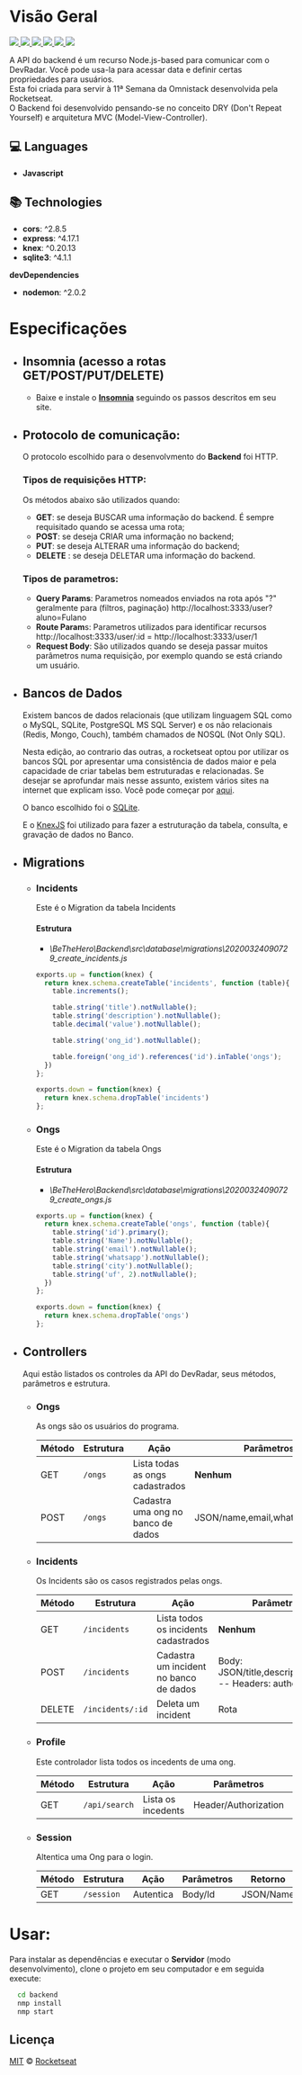 # Visão Geral
<p align="justify">
  <a aria-label="Versão do Node" href="https://github.com/nodejs/node/blob/master/doc/changelogs/CHANGELOG_V12.md#12.14.1">
    <img src="https://img.shields.io/badge/node.js@lts-12.14.1-informational?logo=Node.JS"></img>
</a>
  <a aria-label="express" href="https://github.com/expressjs/expresss">
    <img src="https://img.shields.io/badge/Express-4.17.1-informational?logo=expressjs"></img>
  </a>
  <a aria-label="cors" href="https://github.com/expressjs/expresss">
    <img src="https://img.shields.io/badge/Cors-2.8.5-informational?logo=cors"></img>
  </a>
  <a aria-label="SQLite" href="https://github.com/sqlite/sqlite">
    <img src="https://img.shields.io/badge/SQLite3-4.1.1-informational?logo=sql"></img>
  </a>
  <a aria-label="knex" href="https://github.com/Automattic/mongoose/blob/master/History.md#user-content-587--2020-01-10">
    <img src="https://img.shields.io/badge/knex.js-0.20.13-informational?logo=knex"></img>
  </a>
  <a aria-label="Dia 3 de 5" href="https://rocketseat.com.br/week-10/aulas#2">
    <img src="https://img.shields.io/badge/Dia-2-green"></img>
  </a>
</p>

A API do backend é um recurso Node.js-based para comunicar com o DevRadar. Você pode usa-la para acessar data e definir certas propriedades para usuários.  
Esta foi criada para servir à 11ª Semana da Omnistack desenvolvida pela Rocketseat.  
O Backend foi desenvolvido pensando-se no conceito DRY (Don't Repeat Yourself) e arquitetura MVC (Model-View-Controller).

## :computer: Languages

- **Javascript**

## :books: Technologies

- **cors**: ^2.8.5
- **express**: ^4.17.1
- **knex**: ^0.20.13
- **sqlite3**: ^4.1.1

**devDependencies**

- **nodemon**: ^2.0.2


# Especificações
- ## Insomnia (acesso a rotas GET/POST/PUT/DELETE)
	- Baixe e instale o **[Insomnia](https://insomnia.rest/ "Insomnia")** seguindo os passos descritos em seu site.

- ## Protocolo de comunicação:
	O protocolo escolhido para o desenvolvmento do **Backend** foi HTTP.
	### Tipos de requisições HTTP:
	Os métodos abaixo são utilizados quando:

	- **GET**: se deseja BUSCAR uma informação do backend. É sempre requisitado quando se acessa uma rota;
	- **POST**: se deseja CRIAR uma informação no backend;
	- **PUT**: se deseja ALTERAR uma informação do backend;
	- **DELETE** : se deseja DELETAR uma informação do backend.

	###  Tipos de parametros:
	- **Query Params**: Parametros nomeados enviados na rota após "?" geralmente para (filtros, paginação)
		 http://localhost:3333/user?aluno=Fulano
	- **Route Param**s: Parametros utilizados para identificar recursos
		 http://localhost:3333/user/:id = http://localhost:3333/user/1
	- **Request Body**: São utilizados quando se deseja passar muitos parâmetros numa requisição, por exemplo quando se está criando um usuário.

- ## Bancos de Dados
	Existem bancos de dados relacionais (que utilizam linguagem SQL como o MySQL, SQLite, PostgreSQL MS SQL Server) e os não relacionais (Redis, Mongo, Couch), também chamados de NOSQL (Not Only SQL).

	Nesta edição, ao contrario das outras, a rocketseat optou por utilizar os bancos SQL por apresentar uma consistência de dados maior e pela capacidade de criar tabelas bem estruturadas e relacionadas. Se desejar se aprofundar mais nesse assunto, existem vários sites na internet que explicam isso. Você pode começar por [aqui](https://www.devmedia.com.br/conceitos-fundamentais-de-banco-de-dados/1649 "aqui").

	O banco escolhido foi o [SQLite](https://github.com/sqlite/sqlite "SQLite").
	
	E o [KnexJS](http://knexjs.org/ "KnexJS") foi utilizado para fazer a estruturação da tabela, consulta, e gravação de dados no Banco.

 - ## Migrations
	- ### Incidents
		Este é o Migration da tabela Incidents

		#### Estrutura
		 - *\BeTheHero\Backend\src\database\migrations\20200324090729_create_incidents.js*

		```js
		exports.up = function(knex) {
		  return knex.schema.createTable('incidents', function (table){
			table.increments();

			table.string('title').notNullable();
			table.string('description').notNullable();
			table.decimal('value').notNullable();

			table.string('ong_id').notNullable();

			table.foreign('ong_id').references('id').inTable('ongs');
		  })
		};

		exports.down = function(knex) {
		  return knex.schema.dropTable('incidents')
		};
		```

	- ### Ongs
		Este é o Migration da tabela Ongs

		#### Estrutura
		 - *\BeTheHero\Backend\src\database\migrations\20200324090729_create_ongs.js*

		```js
		exports.up = function(knex) {
		  return knex.schema.createTable('ongs', function (table){
			table.string('id').primary();
			table.string('Name').notNullable();
			table.string('email').notNullable();
			table.string('whatsapp').notNullable();
			table.string('city').notNullable();
			table.string('uf', 2).notNullable();
		  })
		};

		exports.down = function(knex) {
		  return knex.schema.dropTable('ongs')
		};
		```

- ## Controllers
	Aqui estão listados os controles da API do DevRadar, seus métodos, parâmetros e estrutura.
	- ### Ongs
		As ongs são os usuários do programa.
		
		| Método | Estrutura | Ação | Parâmetros | Retorno |
		|--|--|--|--|--|
		| GET | `/ongs` | Lista todas as ongs cadastrados | **Nenhum** | JSON/Ongs |
		| POST | `/ongs` | Cadastra uma ong no banco de dados | JSON/name,email,whatsapp,city,uf | JSON/Id |

	- ###  Incidents
		Os Incidents são os casos registrados pelas ongs.

		| Método | Estrutura | Ação | Parâmetros | Retorno |
		| ------ | ------ | ------ | ------ | ------ |
		| GET | `/incidents` | Lista todos os incidents cadastrados   | **Nenhum** | JSON/Incident |
		| POST | `/incidents` | Cadastra um incident no banco de dados | Body: JSON/title,description,value -- Headers: authorization| JSON/Id |
		| DELETE | `/incidents/:id` | Deleta um incident | Rota                | 200 OK        |

	- ###  Profile
		Este controlador lista todos os incedents de uma ong.

		| Método | Estrutura | Ação | Parâmetros | Retorno |
		| ------ | ------ | ------ | ------ | ------ |
		| GET | `/api/search` | Lista os incedents | Header/Authorization | JSON/Incedents |

	- ###  Session
		Altentica uma Ong para o login.

		| Método | Estrutura | Ação | Parâmetros | Retorno |
		| ------ | ------ | ------ | ------ | ------ |
		| GET | `/session` | Autentica | Body/Id| JSON/Name |


# Usar:
  Para instalar as dependências e executar o **Servidor** (modo desenvolvimento), clone o projeto em seu computador e em seguida execute:
  ```bash
    cd backend
    nmp install
    nmp start
  ```

## Licença

[MIT](./LICENSE) &copy; [Rocketseat](https://rocketseat.com.br/)
